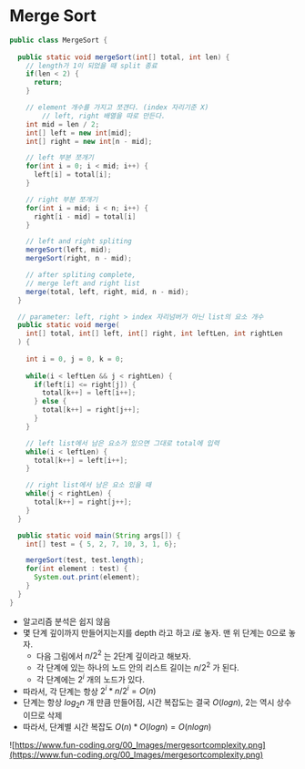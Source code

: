 # Merge Sort

```java
public class MergeSort {
  
  public static void mergeSort(int[] total, int len) {
    // length가 1이 되었을 때 split 종료
    if(len < 2) {
      return;
    }

    // element 개수를 가지고 쪼갠다. (index 자리기준 X)
		// left, right 배열을 따로 만든다.
    int mid = len / 2;
    int[] left = new int[mid];
    int[] right = new int[n - mid];

    // left 부분 쪼개기
    for(int i = 0; i < mid; i++) {
      left[i] = total[i];
    }

    // right 부분 쪼개기
    for(int i = mid; i < n; i++) {
      right[i - mid] = total[i]
    }

    // left and right spliting
    mergeSort(left, mid);
    mergeSort(right, n - mid);

    // after spliting complete,
    // merge left and right list
    merge(total, left, right, mid, n - mid);
  }

  // parameter: left, right > index 자리넘버가 아닌 list의 요소 개수
  public static void merge(
    int[] total, int[] left, int[] right, int leftLen, int rightLen
  ) {
    
    int i = 0, j = 0, k = 0;
    
    while(i < leftLen && j < rightLen) {
      if(left[i] <= right[j]) {
        total[k++] = left[i++];
      } else {
        total[k++] = right[j++];
      }
    }

    // left list에서 남은 요소가 있으면 그대로 total에 입력
    while(i < leftLen) {
      total[k++] = left[i++];
    }

    // right list에서 남은 요소 있을 때
    while(j < rightLen) {
      total[k++] = right[j++];
    }
  }

  public static void main(String args[]) {
    int[] test = { 5, 2, 7, 10, 3, 1, 6};

    mergeSort(test, test.length);
    for(int element : test) {
      System.out.print(element);
    }
  }
}
```
- 알고리즘 분석은 쉽지 않음
- 몇 단계 깊이까지 만들어지는지를 depth 라고 하고 $i$로 놓자. 맨 위 단계는 0으로 놓자.
    - 다음 그림에서 $n/2^2$ 는 2단계 깊이라고 해보자.
    - 각 단계에 있는 하나의 노드 안의 리스트 길이는 $n/2^2$ 가 된다.
    - 각 단계에는 $2^i$ 개의 노드가 있다.
- 따라서, 각 단계는 항상 $2^i * { n }/{ 2^i } = O(n)$
- 단계는 항상 $log_2 n$ 개 만큼 만들어짐, 시간 복잡도는 결국 $O(log n)$, 2는 역시 상수이므로 삭제
- 따라서, 단계별 시간 복잡도 $O(n) * O(log n) = O(n log n)$

![https://www.fun-coding.org/00_Images/mergesortcomplexity.png](https://www.fun-coding.org/00_Images/mergesortcomplexity.png)